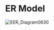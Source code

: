 # ER Model
![EER_Diagram0630](https://github.com/AlexMeow/artisan-cosmos-backend/assets/24205231/cc0eebb4-0db1-4520-a4d1-41acb71f1001)
